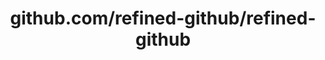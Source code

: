 ---
layout: post
title: github.com/refined-github/refined-github
categories: link
tags: [انگلیسی, برنامه‌نویسی]
---